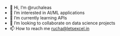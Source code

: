 - 👋 Hi, I’m @ruchaleas
- 👀 I’m interested in AI/ML applications
- 🌱 I’m currently learning APIs
- 💞️ I’m looking to collaborate on data science projects
- 📫 How to reach me rucha@letsexcel.in

<!---
ruchaleas/ruchaleas is a ✨ special ✨ repository because its `README.md` (this file) appears on your GitHub profile.
You can click the Preview link to take a look at your changes.
--->
